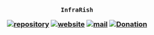 <h3 align="center">

`InfraRish`

[![repository](https://img.shields.io/badge/repository-white)](https://github.com/infrarish/nodejs-express)
[![website](https://img.shields.io/badge/website-white)](https://infrarish.github.io/nodejs-express-website)
[![mail](https://img.shields.io/badge/mail-white)](mailto:infrarish@groups.outlook.com)
[![Donation](https://img.shields.io/badge/donation-white)](https://infrarish.github.io/donation)

</h3>